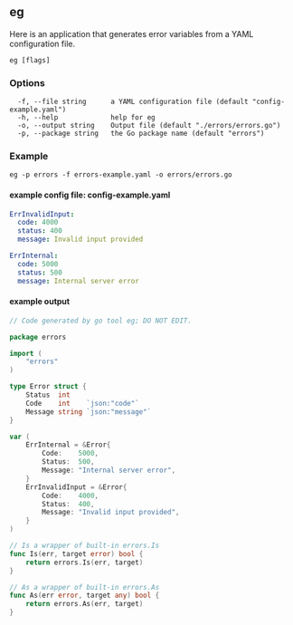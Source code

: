 ## eg

Here is an application that generates error variables from a YAML configuration file.

```
eg [flags]
```

### Options

```
  -f, --file string      a YAML configuration file (default "config-example.yaml")
  -h, --help             help for eg
  -o, --output string    Output file (default "./errors/errors.go")
  -p, --package string   the Go package name (default "errors")
```
### Example
```shell
eg -p errors -f errors-example.yaml -o errors/errors.go
```
#### example config file: config-example.yaml
```yaml
ErrInvalidInput:
  code: 4000
  status: 400
  message: Invalid input provided

ErrInternal:
  code: 5000
  status: 500
  message: Internal server error
```
#### example output
```go
// Code generated by go tool eg; DO NOT EDIT.

package errors

import (
	"errors"
)

type Error struct {
	Status  int
	Code    int    `json:"code"`
	Message string `json:"message"`
}

var (
	ErrInternal = &Error{
		Code:    5000,
		Status:  500,
		Message: "Internal server error",
	}
	ErrInvalidInput = &Error{
		Code:    4000,
		Status:  400,
		Message: "Invalid input provided",
	}
)

// Is a wrapper of built-in errors.Is
func Is(err, target error) bool {
	return errors.Is(err, target)
}

// As a wrapper of built-in errors.As
func As(err error, target any) bool {
	return errors.As(err, target)
}

```
